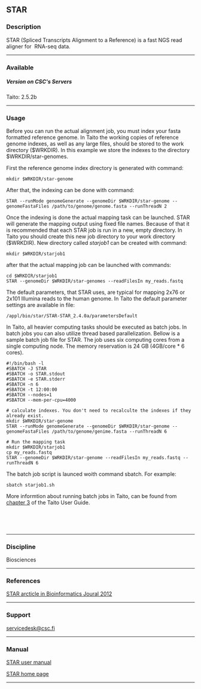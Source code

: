 ## STAR

### Description

STAR (Spliced Transcripts Alignment to a Reference) is a fast NGS read
aligner for  RNA-seq data.

------------------------------------------------------------------------

### Available

##### Version on CSC's Servers

  
Taito: 2.5.2b

------------------------------------------------------------------------

### Usage

Before you can run the actual alignment job, you must index your fasta
formatted reference genome.  In Taito the working  copies of reference
genome indexes,  as well as any  large files, should be  stored to the
work directory ($WRKDIR). In this example  we store the indexes to the
directory $WRKDIR/star-genomes.

First the reference genome index directory is generated with command:

    mkdir $WRKDIR/star-genome

After that, the indexing can be done with command:

    STAR --runMode genomeGenerate --genomeDir $WRKDIR/star-genome --genomeFastaFiles /path/to/genome/genome.fasta --runThreadN 2

Once  the   indexing  is   done  the  actual   mapping  task   can  be
launched.  STAR will  generate  the mapping  output  using fixed  file
names. Because of that it is recommended  that each STAR job is run in
a  new, empty  directory.  In  Taito you  should create  this new  job
directory  to  your work  directory  ($WRKDIR).  New directory  called
*starjob1* can be created with command:

    mkdir $WRKDIR/starjob1

after that the actual mapping job can be launched with commands:

    cd $WRKDIR/starjob1
    STAR --genomeDir $WRKDIR/star-genomes --readFilesIn my_reads.fastq

The default parameters,  that STAR uses, are typical  for mapping 2x76
or 2x101  Illumina reads  to the  human genome.  In Taito  the default
parameter settings are available in file:

    /appl/bio/star/STAR-STAR_2.4.0a/parametersDefault

In  Taito, all  heavier computing  tasks should  be executed  as batch
jobs.    In   batch  jobs   you   can   also  utilize   thread   based
parallelization. Bellow is  a sample batch job file for  STAR. The job
uses  six computing  cores from  a single  computing node.  The memory
reservation is 24 GB (4GB/core \* 6 cores).

    #!/bin/bash -l
    #SBATCH -J STAR
    #SBATCH -o STAR.stdout
    #SBATCH -e STAR.stderr
    #SBATCH -n 6
    #SBATCH -t 12:00:00
    #SBATCH --nodes=1
    #SBATCH --mem-per-cpu=4000

    # calculate indexes. You don't need to recalculte the indexes if they already exist.
    mkdir $WRKDIR/star-genome
    STAR --runMode genomeGenerate --genomeDir $WRKDIR/star-genome --genomeFastaFiles /path/to/genome/genime.fasta --runThreadN 6

    # Run the mapping task
    mkdir $WRKDIR/starjob1
    cp my_reads.fastq
    STAR --genomeDir $WRKDIR/star-genome --readFilesIn my_reads.fastq --runThreadN 6

The batch job script is launced woith command sbatch. For example:

    sbatch starjob1.sh

More informtion about  running batch jobs in Taito, can  be found from
[chapter 3] of the Taito User Guide.

 

 

------------------------------------------------------------------------

### Discipline

Biosciences  

------------------------------------------------------------------------

### References

[STAR arcticle in Bioinformatics Joural 2012]

------------------------------------------------------------------------

### Support

servicedesk@csc.fi

------------------------------------------------------------------------

### Manual

[STAR user manual]

[STAR home page]

------------------------------------------------------------------------

  [chapter 3]: https://research.csc.fi/taito-batch-jobs
  [STAR arcticle in Bioinformatics Joural 2012]: http://bioinformatics.oxfordjournals.org/content/early/2012/10/25/bioinformatics.bts635
  [STAR user manual]: http://code.google.com/p/rna-star/downloads/detail?name=STARmanual_2.3.0.1.pdf&can=2&q=
  [STAR home page]: http://code.google.com/p/rna-star/
